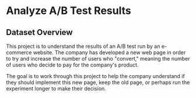 # Analyze A/B Test Results

## Dataset Overview

This project is to understand the results of an A/B test run by an e-commerce website. The company has developed a new web page in order to try and increase the number of users who "convert," meaning the number of users who decide to pay for the company's product.

The goal is to work through this project to help the company understand if they should implement this new page, keep the old page, or perhaps run the experiment longer to make their decision.